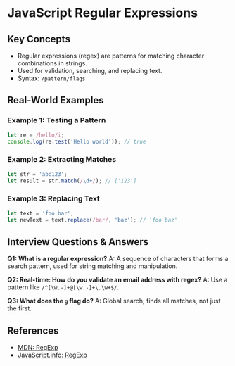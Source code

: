# JavaScript Regular Expressions

## Key Concepts
- Regular expressions (regex) are patterns for matching character combinations in strings.
- Used for validation, searching, and replacing text.
- Syntax: `/pattern/flags`

## Real-World Examples

### Example 1: Testing a Pattern
```javascript
let re = /hello/i;
console.log(re.test('Hello world')); // true
```

### Example 2: Extracting Matches
```javascript
let str = 'abc123';
let result = str.match(/\d+/); // ['123']
```

### Example 3: Replacing Text
```javascript
let text = 'foo bar';
let newText = text.replace(/bar/, 'baz'); // 'foo baz'
```

## Interview Questions & Answers

**Q1: What is a regular expression?**
A: A sequence of characters that forms a search pattern, used for string matching and manipulation.

**Q2: Real-time: How do you validate an email address with regex?**
A: Use a pattern like `/^[\w.-]+@[\w.-]+\.\w+$/`.

**Q3: What does the `g` flag do?**
A: Global search; finds all matches, not just the first.

## References
- [MDN: RegExp](https://developer.mozilla.org/en-US/docs/Web/JavaScript/Guide/Regular_Expressions)
- [JavaScript.info: RegExp](https://javascript.info/regexp-introduction)
